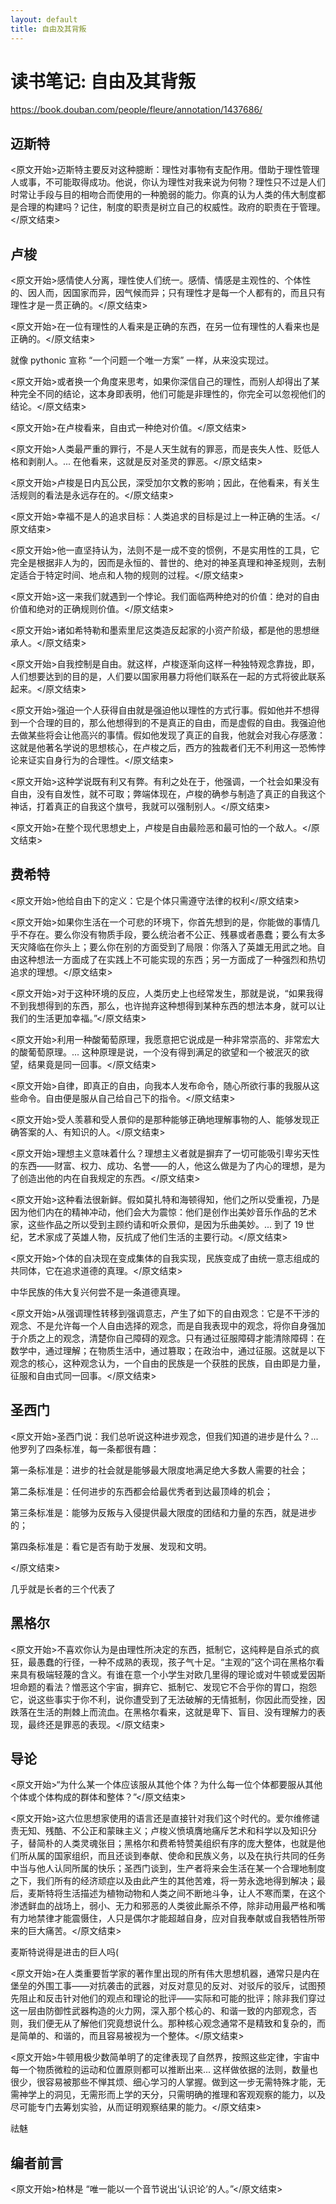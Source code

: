 ```yaml
---
layout: default
title: 自由及其背叛
---
```


# 读书笔记: 自由及其背叛

<https://book.douban.com/people/fleure/annotation/1437686/>
## 迈斯特

<原文开始>迈斯特主要反对这种臆断：理性对事物有支配作用。借助于理性管理人或事，不可能取得成功。他说，你认为理性对我来说为何物？理性只不过是人们时常让手段与目的相吻合而使用的一种脆弱的能力。你真的认为人类的伟大制度都是合理的构建吗？记住，制度的职责是树立自己的权威性。政府的职责在于管理。</原文结束>
## 卢梭

<原文开始>感情使人分离，理性使人们统一。感情、情感是主观性的、个体性的、因人而，因国家而异，因气候而异；只有理性才是每一个人都有的，而且只有理性才是一贯正确的。</原文结束>

<原文开始>在一位有理性的人看来是正确的东西，在另一位有理性的人看来也是正确的。</原文结束>

就像 pythonic 宣称 “一个问题一个唯一方案” 一样，从来没实现过。

<原文开始>或者换一个角度来思考，如果你深信自己的理性，而别人却得出了某种完全不同的结论，这本身即表明，他们可能是非理性的，你完全可以忽视他们的结论。</原文结束>

<原文开始>在卢梭看来，自由式一种绝对价值。</原文结束>

<原文开始>人类最严重的罪行，不是人天生就有的罪恶，而是丧失人性、贬低人格和剥削人。... 在他看来，这就是反对圣灵的罪恶。</原文结束>

<原文开始>卢梭是日内瓦公民，深受加尔文教的影响；因此，在他看来，有关生活规则的看法是永远存在的。</原文结束>

<原文开始>幸福不是人的追求目标：人类追求的目标是过上一种正确的生活。</原文结束>

<原文开始>他一直坚持认为，法则不是一成不变的惯例，不是实用性的工具，它完全是根据非人为的，因而是永恒的、普世的、绝对的神圣真理和神圣规则，去制定适合于特定时间、地点和人物的规则的过程。</原文结束>

<原文开始>这一来我们就遇到一个悖论。我们面临两种绝对的价值：绝对的自由价值和绝对的正确规则价值。</原文结束>

<原文开始>诸如希特勒和墨索里尼这类造反起家的小资产阶级，都是他的思想继承人。</原文结束>

<原文开始>自我控制是自由。就这样，卢梭逐渐向这样一种独特观念靠拢，即，人们想要达到的目的是，人们要以国家用暴力将他们联系在一起的方式将彼此联系起来。</原文结束>

<原文开始>强迫一个人获得自由就是强迫他以理性的方式行事。假如他并不想得到一个合理的目的，那么他想得到的不是真正的自由，而是虚假的自由。我强迫他去做某些将会让他高兴的事情。假如他发现了真正的自我，他就会对我心存感激：这就是他著名学说的思想核心，在卢梭之后，西方的独裁者们无不利用这一恐怖悖论来证实自身行为的合理性。</原文结束>

<原文开始>这种学说既有利又有弊。有利之处在于，他强调，一个社会如果没有自由，没有自发性，就不可取；弊端体现在，卢梭的确参与制造了真正的自我这个神话，打着真正的自我这个旗号，我就可以强制别人。</原文结束>

<原文开始>在整个现代思想史上，卢梭是自由最险恶和最可怕的一个敌人。</原文结束>
## 费希特

<原文开始>他给自由下的定义：它是个体只需遵守法律的权利</原文结束>

<原文开始>如果你生活在一个可悲的环境下，你首先想到的是，你能做的事情几乎不存在。要么你没有物质手段，要么统治者不公正、残暴或者愚蠢；要么有太多天灾降临在你头上；要么你在别的方面受到了局限：你落入了英雄无用武之地。自由这种想法一方面成了在实践上不可能实现的东西；另一方面成了一种强烈和热切追求的理想。</原文结束>

<原文开始>对于这种环境的反应，人类历史上也经常发生，那就是说，“如果我得不到我想得到的东西，那么，也许抛弃这种想得到某种东西的想法本身，就可以让我们的生活更加幸福。”</原文结束>

<原文开始>利用一种酸葡萄原理，我愿意把它说成是一种非常崇高的、非常宏大的酸葡萄原理。... 这种原理是说，一个没有得到满足的欲望和一个被泯灭的欲望，结果竟是同一回事。</原文结束>

<原文开始>自律，即真正的自由，向我本人发布命令，随心所欲行事的我服从这些命令。自由便是服从自己给自己下的指令。</原文结束>

<原文开始>受人羡慕和受人景仰的是那种能够正确地理解事物的人、能够发现正确答案的人、有知识的人。</原文结束>

<原文开始>理想主义意味着什么？理想主义者就是摒弃了一切可能吸引卑劣天性的东西——财富、权力、成功、名誉——的人，他这么做是为了内心的理想，是为了创造出他的内在自我规定的东西。</原文结束>

<原文开始>这种看法很新鲜。假如莫扎特和海顿得知，他们之所以受重视，乃是因为他们内在的精神冲动，他们会大为震惊：他们是创作出美妙音乐作品的艺术家，这些作品之所以受到主顾约请和听众景仰，是因为乐曲美妙。... 到了 19 世纪，艺术家成了英雄人物，反抗成了他们生活的主要行动。</原文结束>

<原文开始>个体的自决现在变成集体的自我实现，民族变成了由统一意志组成的共同体，它在追求道德的真理。</原文结束>

中华民族的伟大复兴何尝不是一条道德真理。

<原文开始>从强调理性转移到强调意志，产生了如下的自由观念：它是不干涉的观念、不是允许每一个人自由选择的观念，而是自我表现中的观念，将你自身强加于介质之上的观念，清楚你自己障碍的观念。只有通过征服障碍才能清除障碍：在数学中，通过理解；在物质生活中，通过篡取；在政治中，通过征服。这就是以下观念的核心，这种观念认为，一个自由的民族是一个获胜的民族，自由即是力量，征服和自由式同一回事。</原文结束>
## 圣西门

<原文开始>圣西门说：我们总听说这种进步观念，但我们知道的进步是什么？... 他罗列了四条标准，每一条都很有趣：

第一条标准是：进步的社会就是能够最大限度地满足绝大多数人需要的社会；

第二条标准是：任何进步的东西都会给最优秀者到达最顶峰的机会；

第三条标准是：能够为反叛与入侵提供最大限度的团结和力量的东西，就是进步的；

第四条标准是：看它是否有助于发展、发现和文明。

</原文结束>

几乎就是长者的三个代表了
## 黑格尔

<原文开始>不喜欢你认为是由理性所决定的东西，抵制它，这纯粹是自杀式的疯狂，最愚蠢的行径，一种不成熟的表现，孩子气十足。“主观的”这个词在黑格尔看来具有极端轻蔑的含义。有谁在意一个小学生对欧几里得的理论或对牛顿或爱因斯坦命题的看法？憎恶这个宇宙，摒弃它、抵制它、发现它不合乎你的胃口，抱怨它，说这些事实于你不利，说你遭受到了无法破解的无情抵制，你因此而受挫，因跌落在生活的荆棘上而流血。在黑格尔看来，这就是卑下、盲目、没有理解力的表现，最终还是罪恶的表现。</原文结束>
## 导论

<原文开始>“为什么某一个体应该服从其他个体？为什么每一位个体都要服从其他个体或个体构成的群体和整体？”</原文结束>

<原文开始>这六位思想家使用的语言还是直接针对我们这个时代的。爱尔维修谴责无知、残酷、不公正和蒙昧主义；卢梭义愤填膺地痛斥艺术和科学以及知识分子，替简朴的人类灵魂张目；黑格尔和费希特赞美组织有序的庞大整体，也就是他们所从属的国家组织，而且还谈到奉献、使命和民族义务，以及在执行共同的任务中当与他人认同所属的快乐；圣西门谈到，生产者将来会生活在某一个合理地制度之下，我们所有的经济顽症以及由此产生的其他苦难，将一劳永逸地得到解决；最后，麦斯特将生活描述为植物动物和人类之间不断地斗争，让人不寒而栗，在这个渗透鲜血的战场上，弱小、无力和邪恶的人类彼此厮杀不停，除非动用最严格和嘴有力地禁律才能震慑住，人只是偶尔才能超越自身，应对自我奉献或自我牺牲所带来的巨大痛苦。</原文结束>

麦斯特说得是进击的巨人吗(

<原文开始>在人类重要哲学家的著作里出现的所有伟大思想机器，通常只是内在堡垒的外围工事——对抗袭击的武器，对反对意见的反对、对驳斥的驳斥，试图预先阻止和反击针对他们的观点和理论的批评——实际和可能的批评；除非我们穿过这一层由防御性武器构造的火力网，深入那个核心的、和谐一致的内部观念，否则，我们便无从了解他们究竟想说什么。那种核心观念通常不是精致和复杂的，而是简单的、和谐的，而且容易被视为一个整体。</原文结束>

<原文开始>牛顿用极少数简单明了的定律表现了自然界，按照这些定律，宇宙中每一个物质微粒的运动和位置原则都可以推断出来... 这样做依据的法则，数量也很少，很容易被那些不惮其烦、细心学习的人掌握。做到这一步无需特殊才能，无需神学上的洞见，无需形而上学的天分，只需明确的推理和客观观察的能力，以及尽可能专门去筹划实验，从而证明观察结果的能力。</原文结束>

祛魅

## 编者前言

<原文开始>柏林是 “唯一能以一个音节说出‘认识论’的人。”</原文结束>

